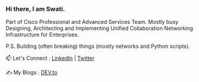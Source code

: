 ### Hi there, I am Swati. 

Part of Cisco Professional and Advanced Services Team. Mostly busy Designing, Architecting and Implementing Unified Collaboration Networking Infrastructure for Enterprises. 


P.S. Building (often breaking) things (mostly networks and Python scripts). 

📫 Let's Connect : [LinkedIn](https://www.linkedin.com/in/swati-tiwari-70549b143) | [Twitter](https://mobile.twitter.com/Swatiwar)

✍️ My Blogs : [DEV.to](https://dev.to/swatitiwarib)




